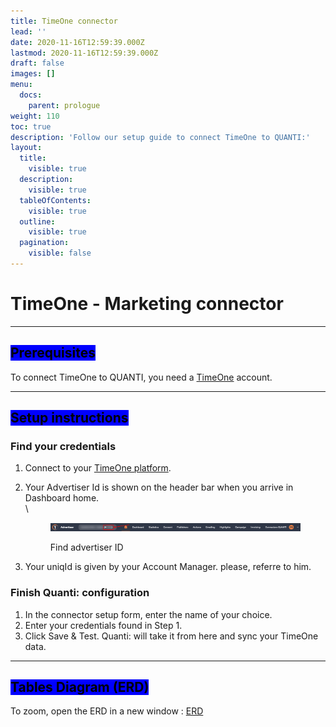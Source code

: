 ```yaml
---
title: TimeOne connector
lead: ''
date: 2020-11-16T12:59:39.000Z
lastmod: 2020-11-16T12:59:39.000Z
draft: false
images: []
menu:
  docs:
    parent: prologue
weight: 110
toc: true
description: 'Follow our setup guide to connect TimeOne to QUANTI:'
layout:
  title:
    visible: true
  description:
    visible: true
  tableOfContents:
    visible: true
  outline:
    visible: true
  pagination:
    visible: false
---
```


# TimeOne - Marketing connector

***

## <mark style="background-color:blue;">Prerequisites</mark>

To connect TimeOne to QUANTI, you need a [TimeOne](https://www.timeone.io/en/) account.

***

## <mark style="background-color:blue;">Setup instructions</mark>

### Find your credentials

1. Connect to your [TimeOne platform](https://login.timeonegroup.com/).
2.  Your Advertiser Id is shown on the header bar when you arrive in Dashboard home.\
    \


    <figure><img src="../../content/en/docs/prologue/timeone/timeone1.png" alt=""><figcaption><p>Find advertiser ID</p></figcaption></figure>


3. Your uniqId is given by your Account Manager. please, referre to him.

### Finish Quanti: configuration

1. In the connector setup form, enter the name of your choice.
2. Enter your credentials found in Step 1.
3. Click Save & Test. Quanti: will take it from here and sync your TimeOne data.

***

## <mark style="background-color:blue;">Tables Diagram (ERD)</mark>

To zoom, open the ERD in a new window : [ERD](https://dbdiagram.io/e/65d486b2ac844320ae90b6d8/65d48921ac844320ae90f32b)
